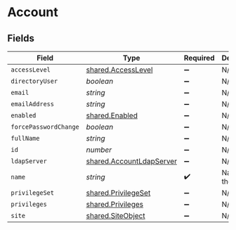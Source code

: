 # Account


## Fields

| Field                                                                       | Type                                                                        | Required                                                                    | Description                                                                 | Example                                                                     |
| --------------------------------------------------------------------------- | --------------------------------------------------------------------------- | --------------------------------------------------------------------------- | --------------------------------------------------------------------------- | --------------------------------------------------------------------------- |
| `accessLevel`                                                               | [shared.AccessLevel](../../../sdk/models/shared/accesslevel.md)             | :heavy_minus_sign:                                                          | N/A                                                                         |                                                                             |
| `directoryUser`                                                             | *boolean*                                                                   | :heavy_minus_sign:                                                          | N/A                                                                         |                                                                             |
| `email`                                                                     | *string*                                                                    | :heavy_minus_sign:                                                          | N/A                                                                         | john.smith@company.com                                                      |
| `emailAddress`                                                              | *string*                                                                    | :heavy_minus_sign:                                                          | N/A                                                                         | john.smith@company.com                                                      |
| `enabled`                                                                   | [shared.Enabled](../../../sdk/models/shared/enabled.md)                     | :heavy_minus_sign:                                                          | N/A                                                                         |                                                                             |
| `forcePasswordChange`                                                       | *boolean*                                                                   | :heavy_minus_sign:                                                          | N/A                                                                         |                                                                             |
| `fullName`                                                                  | *string*                                                                    | :heavy_minus_sign:                                                          | N/A                                                                         | John Smith                                                                  |
| `id`                                                                        | *number*                                                                    | :heavy_minus_sign:                                                          | N/A                                                                         | 1                                                                           |
| `ldapServer`                                                                | [shared.AccountLdapServer](../../../sdk/models/shared/accountldapserver.md) | :heavy_minus_sign:                                                          | N/A                                                                         |                                                                             |
| `name`                                                                      | *string*                                                                    | :heavy_check_mark:                                                          | Name of the account                                                         | John Smith                                                                  |
| `privilegeSet`                                                              | [shared.PrivilegeSet](../../../sdk/models/shared/privilegeset.md)           | :heavy_minus_sign:                                                          | N/A                                                                         |                                                                             |
| `privileges`                                                                | [shared.Privileges](../../../sdk/models/shared/privileges.md)               | :heavy_minus_sign:                                                          | N/A                                                                         |                                                                             |
| `site`                                                                      | [shared.SiteObject](../../../sdk/models/shared/siteobject.md)               | :heavy_minus_sign:                                                          | N/A                                                                         |                                                                             |